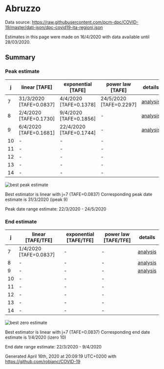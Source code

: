 # Abruzzo


Data source: https://raw.githubusercontent.com/pcm-dpc/COVID-19/master/dati-json/dpc-covid19-ita-regioni.json

Estimates in this page were made on 16/4/2020 with data available until 28/03/2020.


## Summary 

### Peak estimate 
|j|linear [TAFE]|exponential [TAFE]|power law [TAFE]|details|
|---|----|-----------|---------|-------|
|7|31/3/2020 [TAFE=0.0837]|4/4/2020 [TAFE=0.1378]|24/5/2020 [TAFE=0.2297]|[analysis](COVID-19_abruzzo_j7_2020-03-28.md)|
|8|2/4/2020 [TAFE=0.1730]|9/4/2020 [TAFE=0.1856]|-|[analysis](COVID-19_abruzzo_j8_2020-03-28.md)|
|9|6/4/2020 [TAFE=0.1681]|22/4/2020 [TAFE=0.1744]|-|[analysis](COVID-19_abruzzo_j9_2020-03-28.md)|
|10|-|-|-||
|11|-|-|-||
|12|-|-|-||
|13|-|-|-||
|14|-|-|-||

![best peak estimate](COVID-19_abruzzo_j7_2020-03-28.png)

Best estimator is linear with j=7 (TAFE=0.0837)
Corresponding peak date estimate is 31/3/2020 (ipeak 9)


Peak date range estimate: 22/3/2020 - 24/5/2020

### End estimate 
|j|linear [TAFE/TFE]|exponential [TAFE/TFE]|power law [TAFE/TFE]|details|
|---|----|-----------|---------|-------|
|7|1/4/2020 [TAFE=0.0837]|-|-|[analysis](COVID-19_abruzzo_j7_2020-03-28.md)|
|8|-|-|-|[analysis](COVID-19_abruzzo_j8_2020-03-28.md)|
|9|-|-|-|[analysis](COVID-19_abruzzo_j9_2020-03-28.md)|
|10|-|-|-||
|11|-|-|-||
|12|-|-|-||
|13|-|-|-||
|14|-|-|-||

![best zero estimate](COVID-19_abruzzo_j7_2020-03-28.png)

Best estimator is linear with j=7 (TAFE=0.0837)
Corresponding end date estimate is 1/4/2020 (izero 10)


End date range estimate: 22/3/2020 - 9/4/2020

Generated April 16th, 2020 at 20:09:19 UTC+0200 with https://github.com/robianc/COVID-19
